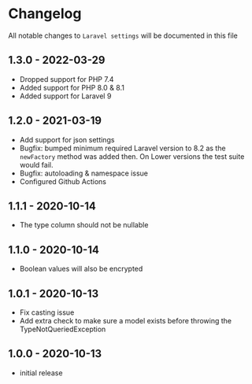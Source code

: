 # Changelog

All notable changes to `Laravel settings` will be documented in this file

## 1.3.0 - 2022-03-29
- Dropped support for PHP 7.4
- Added support for PHP 8.0 & 8.1
- Added support for Laravel 9

## 1.2.0 - 2021-03-19
- Add support for json settings
- Bugfix: bumped minimum required Laravel version to 8.2 as the `newFactory` method was added then. On Lower versions the test suite would fail.
- Bugfix: autoloading & namespace issue
- Configured Github Actions

## 1.1.1 - 2020-10-14
- The type column should not be nullable

## 1.1.0 - 2020-10-14
- Boolean values will also be encrypted

## 1.0.1 - 2020-10-13

- Fix casting issue
- Add extra check to make sure a model exists before throwing the TypeNotQueriedException 

## 1.0.0 - 2020-10-13

- initial release
